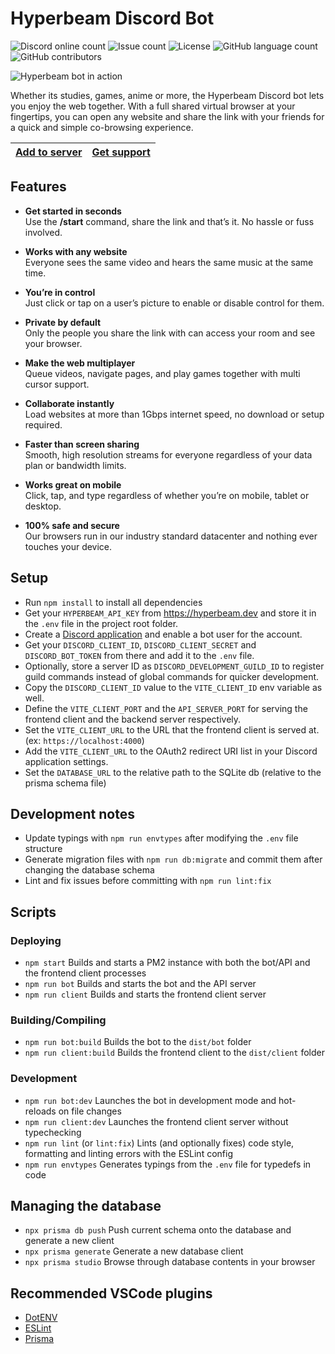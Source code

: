 # Hyperbeam Discord Bot

![Discord online count](https://img.shields.io/discord/966073020336734308?style=flat) ![Issue count](https://img.shields.io/github/issues/hyperbeam/discord-bot?style=flat) ![License](https://img.shields.io/github/license/hyperbeam/discord-bot?style=flat) ![GitHub language count](https://img.shields.io/github/languages/count/hyperbeam/discord-bot) ![GitHub contributors](https://img.shields.io/github/contributors/hyperbeam/discord-bot)

![Hyperbeam bot in action](https://user-images.githubusercontent.com/10488070/203178490-e4a065ef-ef9d-47c0-9dbf-8feb3a4f92cb.png)

Whether its studies, games, anime or more, the Hyperbeam Discord bot lets you enjoy the web together. With a full shared virtual browser at your fingertips, you can open any website and share the link with your friends for a quick and simple co-browsing experience.

|[Add to server][InviteLink]|[Get support][Support]|
|---|---|

## Features

- **Get started in seconds** <br> Use the **/start** command, share the link and that’s it. No hassle or fuss involved.

- **Works with any website** <br> Everyone sees the same video and hears the same music at the same time.

- **You’re in control** <br> Just click or tap on a user’s picture to enable or disable control for them.

- **Private by default** <br> Only the people you share the link with can access your room and see your browser.

- **Make the web multiplayer** <br> Queue videos, navigate pages, and play games together with multi cursor support.

- **Collaborate instantly** <br> Load websites at more than 1Gbps internet speed, no download or setup required.

- **Faster than screen sharing** <br> Smooth, high resolution streams for everyone regardless of your data plan or bandwidth limits.

- **Works great on mobile** <br> Click, tap, and type regardless of whether you’re on mobile, tablet or desktop.

- **100% safe and secure** <br> Our browsers run in our industry standard datacenter and nothing ever touches your device.

## Setup

- Run `npm install` to install all dependencies
- Get your `HYPERBEAM_API_KEY` from <https://hyperbeam.dev> and store it in the `.env` file in the project root folder.
- Create a [Discord application](https://discord.com/developers/applications) and enable a bot user for the account.
- Get your `DISCORD_CLIENT_ID`, `DISCORD_CLIENT_SECRET` and `DISCORD_BOT_TOKEN` from there and add it to the `.env` file.
- Optionally, store a server ID as `DISCORD_DEVELOPMENT_GUILD_ID` to register guild commands instead of global commands for quicker development.
- Copy the `DISCORD_CLIENT_ID` value to the `VITE_CLIENT_ID` env variable as well.
- Define the `VITE_CLIENT_PORT` and the `API_SERVER_PORT` for serving the frontend client and the backend server respectively.
- Set the `VITE_CLIENT_URL` to the URL that the frontend client is served at. (ex: `https://localhost:4000`)
- Add the `VITE_CLIENT_URL` to the OAuth2 redirect URI list in your Discord application settings.
- Set the `DATABASE_URL` to the relative path to the SQLite db (relative to the prisma schema file)

## Development notes

- Update typings with `npm run envtypes` after modifying the `.env` file structure
- Generate migration files with `npm run db:migrate` and commit them after changing the database schema
- Lint and fix issues before committing with `npm run lint:fix`

## Scripts

### Deploying

- `npm start`
  Builds and starts a PM2 instance with both the bot/API and the frontend client processes
- `npm run bot`
  Builds and starts the bot and the API server
- `npm run client`
  Builds and starts the frontend client server

### Building/Compiling

- `npm run bot:build`
  Builds the bot to the `dist/bot` folder
- `npm run client:build`
  Builds the frontend client to the `dist/client` folder

### Development

- `npm run bot:dev`
  Launches the bot in development mode and hot-reloads on file changes
- `npm run client:dev`
  Launches the frontend client server without typechecking
- `npm run lint` (or `lint:fix`)
  Lints (and optionally fixes) code style, formatting and linting errors with the ESLint config
- `npm run envtypes`
  Generates typings from the `.env` file for typedefs in code

## Managing the database

- `npx prisma db push`
  Push current schema onto the database and generate a new client
- `npx prisma generate`
  Generate a new database client
- `npx prisma studio`
  Browse through database contents in your browser

## Recommended VSCode plugins

- [DotENV](https://marketplace.visualstudio.com/items?itemName=mikestead.dotenv)
- [ESLint](https://marketplace.visualstudio.com/items?itemName=dbaeumer.vscode-eslint)
- [Prisma](https://marketplace.visualstudio.com/items?itemName=Prisma.prisma)

[InviteLink]:<https://discord.com/api/oauth2/authorize?client_id=983910226489126932&redirect_uri=https%3A%2F%2Fbot.hyperbeam.com%2Fauthorize&response_type=code&scope=identify+email+bot+applications.commands&permissions=277062470720>
[Support]:<https://discord.gg/D78RsGfQjq>
